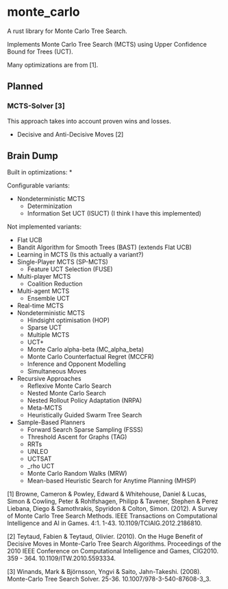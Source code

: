 # monte_carlo

A rust library for Monte Carlo Tree Search.

Implements Monte Carlo Tree Search (MCTS) using Upper Confidence Bound for Trees
(UCT).

Many optimizations are from [1].

## Planned

### MCTS-Solver [3]

This approach takes into account proven wins and losses.

* Decisive and Anti-Decisive Moves [2]


## Brain Dump

Built in optimizations:
* 

Configurable variants:
* Nondeterministic MCTS
  * Determinization
  * Information Set UCT (ISUCT) (I think I have this implemented)

Not implemented variants:
* Flat UCB
* Bandit Algorithm for Smooth Trees (BAST) (extends Flat UCB)
* Learning in MCTS (Is this actually a variant?)
* Single-Player MCTS (SP-MCTS)
  * Feature UCT Selection (FUSE)
* Multi-player MCTS
  * Coalition Reduction
* Multi-agent MCTS
  * Ensemble UCT
* Real-time MCTS
* Nondeterministic MCTS
  * Hindsight optimisation (HOP)
  * Sparse UCT
  * Multiple MCTS
  * UCT+
  * Monte Carlo alpha-beta (MC_alpha_beta)
  * Monte Carlo Counterfactual Regret (MCCFR)
  * Inference and Opponent Modelling
  * Simultaneous Moves
* Recursive Approaches
  * Reflexive Monte Carlo Search
  * Nested Monte Carlo Search
  * Nested Rollout Policy Adaptation (NRPA)
  * Meta-MCTS
  * Heuristically Guided Swarm Tree Search
* Sample-Based Planners
  * Forward Search Sparse Sampling (FSSS)
  * Threshold Ascent for Graphs (TAG)
  * RRTs
  * UNLEO
  * UCTSAT
  * _rho UCT
  * Monte Carlo Random Walks (MRW)
  * Mean-based Heuristic Search for Anytime Planning (MHSP)




[1] Browne, Cameron & Powley, Edward & Whitehouse, Daniel & Lucas, Simon & Cowling, Peter & Rohlfshagen, Philipp & Tavener, Stephen & Perez Liebana, Diego & Samothrakis, Spyridon & Colton, Simon. (2012). A Survey of Monte Carlo Tree Search Methods. IEEE Transactions on Computational Intelligence and AI in Games. 4:1. 1-43. 10.1109/TCIAIG.2012.2186810.

[2] Teytaud, Fabien & Teytaud, Olivier. (2010). On the Huge Benefit of Decisive Moves in Monte-Carlo Tree Search Algorithms. Proceedings of the 2010 IEEE Conference on Computational Intelligence and Games, CIG2010. 359 - 364. 10.1109/ITW.2010.5593334. 

[3] Winands, Mark & Björnsson, Yngvi & Saito, Jahn-Takeshi. (2008). Monte-Carlo Tree Search Solver. 25-36. 10.1007/978-3-540-87608-3_3.
